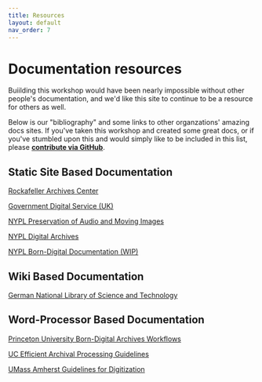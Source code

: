 ```yaml
---
title: Resources
layout: default
nav_order: 7
---
```


# Documentation resources

Buiilding this workshop would have been nearly impossible without other people's documentation, and we'd like this site to continue to be a resource for others as well. 

Below is our "bibliography" and some links to other organzations' amazing docs sites. If you've taken this workshop and created some great docs, or if you've stumbled upon this and would simply like to be included in this list, please **[contribute via GitHub](http://github.com/ctodocs/ctod)**. 

## Static Site Based Documentation

[Rockafeller Archives Center](https://docs.rockarch.org/)

[Government Digital Service (UK)](https://tdt-documentation.london.cloudapps.digital/#technical-documentation-template)

[NYPL Preservation of Audio and Moving Images](https://nypl.github.io/pami-docs/)

[NYPL Digital Archives](https://nypl.github.io/digarch/)

[NYPL Born-Digital Documentation (WIP)](https://nypl.github.io/born-digital-docs/)

## Wiki Based Documentation

[German National Library of Science and Technology](https://wiki.tib.eu/confluence/display/lza/Digital+preservation+at+TIB)

## Word-Processor Based Documentation

[Princeton University Born-Digital Archives Workflows](https://library.princeton.edu/special-collections/workflows/born-digital/university-archives)

[UC Efficient Archival Processing Guidelines](https://libraries.universityofcalifornia.edu/groups/files/hosc/docs/_Efficient_Archival_Processing_Guidelines_v3-1.pdf)

[UMass Amherst Guidelines for Digitization](https://www.library.umass.edu/assets/Digital-Strategies-Group/Guidelines-Policies/UMass-Amherst-Libraries-Best-Practice-Guidelines-for-Digitization-20110523-templated.pdf)
